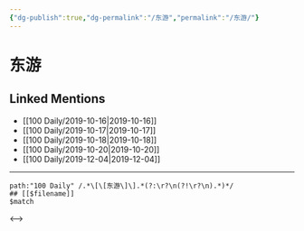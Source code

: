 ```yaml
---
{"dg-publish":true,"dg-permalink":"/东游","permalink":"/东游/"}
---
```


# 东游

## Linked Mentions
- [[100 Daily/2019-10-16\|2019-10-16]]
- [[100 Daily/2019-10-17\|2019-10-17]]
- [[100 Daily/2019-10-18\|2019-10-18]]
- [[100 Daily/2019-10-20\|2019-10-20]]
- [[100 Daily/2019-12-04\|2019-12-04]]


---

```expander
path:"100 Daily" /.*\[\[东游\]\].*(?:\r?\n(?!\r?\n).*)*/
## [[$filename]]
$match
```

<-->